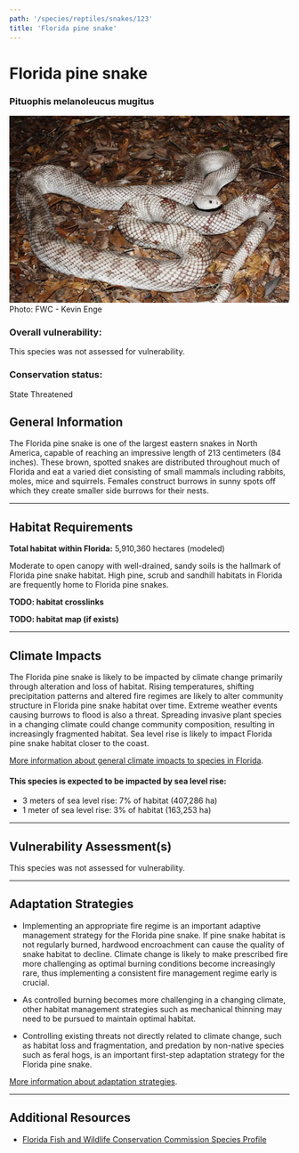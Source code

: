 ```yaml
---
path: '/species/reptiles/snakes/123'
title: 'Florida pine snake'
---
```


# Florida pine snake

### Pituophis melanoleucus mugitus

<div id="TopSection">

<div class="header-photo"><img src="123.jpg" alt="Photo for Florida pine snake"/>
<figcaption>Photo: FWC - Kevin Enge</figcaption></div>

<div>

### Overall vulnerability:

This species was not assessed for vulnerability.

### Conservation status:

State Threatened

</div>
</div>

## General Information

The Florida pine snake is one of the largest eastern snakes in North America, capable of reaching an impressive length of 213 centimeters (84 inches).  These brown, spotted snakes are distributed throughout much of Florida and eat a varied diet consisting of small mammals including rabbits, moles, mice and squirrels.  Females construct burrows in sunny spots off which they create smaller side burrows for their nests.

<hr />

## Habitat Requirements

**Total habitat within Florida:** 5,910,360 hectares (modeled)

Moderate to open canopy with well-drained, sandy soils is the hallmark of Florida pine snake habitat. High pine, scrub and sandhill habitats in Florida are frequently home to Florida pine snakes.

**TODO: habitat crosslinks**

**TODO: habitat map (if exists)**

<hr />

## Climate Impacts

The Florida pine snake is likely to be impacted by climate change primarily through alteration and loss of habitat.  Rising temperatures, shifting precipitation patterns and altered fire regimes are likely to alter community structure in Florida pine snake habitat over time.  Extreme weather events causing burrows to flood is also a threat.  Spreading invasive plant species in a changing climate could change community composition, resulting in increasingly fragmented habitat.  Sea level rise is likely to impact Florida pine snake habitat closer to the coast.

[More information about general climate impacts to species in Florida](/impacts/species).


#### This species is expected to be impacted by sea level rise:

- 3 meters of sea level rise: 7% of habitat (407,286 ha)
- 1 meter of sea level rise: 3% of habitat (163,253 ha)
    

<hr />

## Vulnerability Assessment(s)

This species was not assessed for vulnerability.

<hr />

## Adaptation Strategies

- Implementing an appropriate fire regime is an important adaptive management strategy for the Florida pine snake.  If pine snake habitat is not regularly burned, hardwood encroachment can cause the quality of snake habitat to decline.  Climate change is likely to make prescribed fire more challenging as optimal burning conditions become increasingly rare, thus implementing a consistent fire management regime early is crucial.

- As controlled burning becomes more challenging in a changing climate, other habitat management strategies such as mechanical thinning may need to be pursued to maintain optimal habitat.

- Controlling existing threats not directly related to climate change, such as habitat loss and fragmentation, and predation by non-native species such as feral hogs, is an important first-step adaptation strategy for the Florida pine snake.

[More information about adaptation strategies](/strategies).

<hr />


## Additional Resources

- [Florida Fish and Wildlife Conservation Commission Species Profile](https://myfwc.com/wildlifehabitats/profiles/reptiles/snakes/florida-pine-snake/)
